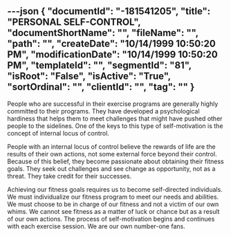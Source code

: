 ---json
{
  "documentId": "-181541205",
  "title": "PERSONAL SELF-CONTROL",
  "documentShortName": "",
  "fileName": "",
  "path": "",
  "createDate": "10/14/1999 10:50:20 PM",
  "modificationDate": "10/14/1999 10:50:20 PM",
  "templateId": "",
  "segmentId": "81",
  "isRoot": "False",
  "isActive": "True",
  "sortOrdinal": "",
  "clientId": "",
  "tag": ""
}
---

People who are successful in their exercise programs are generally highly committed to their programs. They have developed a psychological hardiness that helps them to meet challenges that might have pushed other people to the sidelines. One of the keys to this type of self-motivation is the concept of internal locus of control.
 
People with an internal locus of control believe the rewards of life are the results of their own actions, not some external force beyond their control. Because of this belief, they become passionate about obtaining their fitness goals. They seek out challenges and see change as opportunity, not as a threat. They take credit for their successes. 

Achieving our fitness goals requires us to become self-directed individuals. We must individualize our fitness program to meet our needs and abilities. We must choose to be in charge of our fitness and not a victim of our own whims. We cannot see fitness as a matter of luck or chance but as a result of our own actions. The process of self-motivation begins and continues with each exercise session. We are our own number-one fans.
